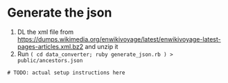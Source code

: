 # Generate the json

1. DL the xml file from https://dumps.wikimedia.org/enwikivoyage/latest/enwikivoyage-latest-pages-articles.xml.bz2 and unzip it
2. Run `( cd data_converter; ruby generate_json.rb ) > public/ancestors.json`

`# TODO: actual setup instructions here`
